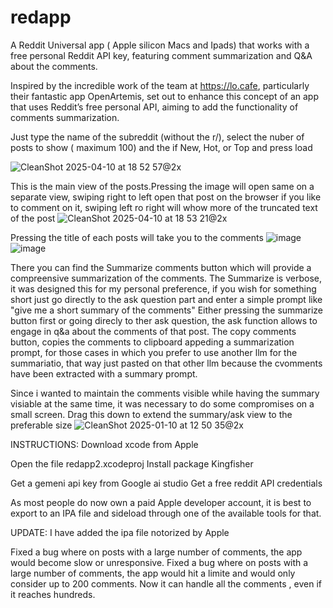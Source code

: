 # redapp
A Reddit Universal app ( Apple silicon Macs and Ipads) that works with a free personal Reddit API key, featuring comment summarization and Q&A about the comments. 

Inspired by the incredible work of the team at https://lo.cafe, particularly their fantastic app OpenArtemis,  set out to enhance this concept of an app that uses Reddit’s free personal API, aiming to add the functionality of comments summarization.

Just type the name of the subreddit (without the r/), select the nuber of posts to show ( maximum 100) and the if New, Hot, or Top and press load

![CleanShot 2025-04-10 at 18 52 57@2x](https://github.com/user-attachments/assets/e3a2c145-3e8e-4c6b-9a1c-4bd19b22ec5a)



This is the main view of the posts.Pressing the image will open same on a separate view, swiping right to left open that post on the browser if you like to comment on it, swiping left ro right will whow more of the truncated text of the post
![CleanShot 2025-04-10 at 18 53 21@2x](https://github.com/user-attachments/assets/90127103-680b-4659-ad8a-1882a5431331)


Pressing the title of each posts will take you to the comments
![image](https://github.com/user-attachments/assets/8193c0b6-00cc-4dc2-a291-87de530c7521)
![image](https://github.com/user-attachments/assets/dcbc293d-c1c5-457d-a0a7-33faa97c3adf)

There you can find the Summarize comments button which will provide a compreensive summarization of the comments. The Summarize is verbose, it was designed this for my personal preference, if you wish for something short just go directly to the ask question part and enter a simple prompt like "give me a short summary of the comments"
Either pressing the summarize button first or going direcly to ther ask question, the ask function allows to engage in q&a about the comments of that post.
The copy comments button, copies the comments to clipboard appeding a summarization prompt, for those cases in which you prefer to use another llm for the summariatio, that way just pasted on that other llm because the cvomments have been extracted with a summary prompt.

Since i wanted to maintain the comments visible while having the summary visiable at the same time, it was necessary to do some compromises on a small screen.
Drag this down to extend the summary/ask view to the preferable size
![CleanShot 2025-01-10 at 12 50 35@2x](https://github.com/user-attachments/assets/10106124-b0cc-4440-bef3-2dd4b561a14a)



INSTRUCTIONS:
Download xcode from Apple

Open the file  redapp2.xcodeproj
Install package Kingfisher

Get a gemeni api key from Google ai studio
Get a free reddit API credentials 


As most people do now own a paid Apple developer account, it is best to export to an IPA file and sideload through one of the available tools for that.

UPDATE: I have added the ipa file notorized by Apple

Fixed a bug where on posts with a large number of comments, the app would become slow or unresponsive. 
Fixed a bug where on posts with a large number of comments, the app would hit a limite and would only consider up to 200 comments. Now it can handle all the comments , even if it reaches hundreds.
